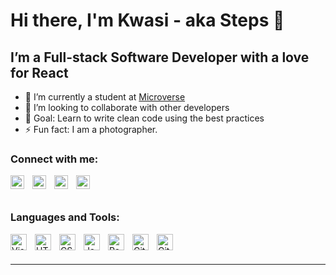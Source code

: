 # Hi there, I'm Kwasi - aka Steps 👋 



## I’m a Full-stack Software Developer with a love for React

- 🌱 I’m currently a student at [Microverse](https://www.microverse.org/)
- 👯 I’m looking to collaborate with other developers
- 🥅 Goal: Learn to write clean code using the best practices
- ⚡ Fun fact: I am a photographer.

### Connect with me:

[<img align="left" alt="Steps | LinkedIn" width="22px" src="https://cdn-icons-png.flaticon.com/512/3536/3536505.png" style="padding-right:10px;" />][linkedin]
[<img align="left" alt="Steps | Twitter" width="22px" src="https://cdn-icons-png.flaticon.com/512/733/733579.png" style="padding-right:10px;" />][twitter]
[<img align="left" alt="Steps | Facebook" width="22px" src="https://cdn-icons-png.flaticon.com/512/5968/5968764.png" style="padding-right:10px;" />][facebook]
[<img align="left" alt="Steps | Instagram" width="22px" src="https://cdn-icons-png.flaticon.com/512/2111/2111463.png" style="padding-right:10px;" />][instagram]

<br />
<br />

### Languages and Tools:

<img align="left" alt="Visual Studio Code" width="26px" src="https://cdn.jsdelivr.net/gh/devicons/devicon/icons/vscode/vscode-original.svg" style="padding-right:10px;" />
<img align="left" alt="HTML5" width="26px" src="https://cdn.jsdelivr.net/gh/devicons/devicon/icons/html5/html5-original.svg" style="padding-right:10px;" />
<img align="left" alt="CSS3" width="26px" src="https://cdn.jsdelivr.net/gh/devicons/devicon/icons/css3/css3-original.svg" style="padding-right:10px;" />
<img align="left" alt="JavaScript" width="26px" src="https://cdn.jsdelivr.net/gh/devicons/devicon/icons/javascript/javascript-original.svg" style="padding-right:10px;" />
<img align="left" alt="React" width="26px" src="https://cdn.jsdelivr.net/gh/devicons/devicon/icons/react/react-original.svg" style="padding-right:10px;" />
<img align="left" alt="Git" width="26px" src="https://cdn.jsdelivr.net/gh/devicons/devicon/icons/git/git-original.svg" style="padding-right:10px;" />
<img align="left" alt="GitHub" width="26px" src="https://user-images.githubusercontent.com/3369400/139447912-e0f43f33-6d9f-45f8-be46-2df5bbc91289.png" style="padding-right:10px;" />


<br />
<br />

---


[twitter]: https://twitter.com/Cest_Baayeh
[instagram]: https://www.instagram.com/kabaayeh/
[linkedin]: www.linkedin.com/in/kabaayeh
[facebook]: https://web.facebook.com/kwasiantwi.baayeh.5